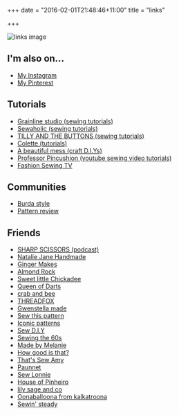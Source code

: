 +++
date = "2016-02-01T21:48:46+11:00"
title = "links"

+++

![links image](/img/berneiandi-links.png)

## I'm also on...

- [My Instagram](https://www.instagram.com/kathborup/)
- [My Pinterest](https://au.pinterest.com/kathborup/)


## Tutorials

- [Grainline studio (sewing tutorials)](http://grainlinestudio.com/category/sewing-tutorials/)
- [Sewaholic (sewing tutorials)](http://sewaholic.net/tag/tutorials/)
- [TILLY AND THE BUTTONS (sewing tutorials)](http://www.tillyandthebuttons.com/p/learn-to-sew.html)
- [Colette (tutorials)](https://blog.colettehq.com/category/tutorials)
- [A beautiful mess (craft D.I.Ys)](http://www.abeautifulmess.com/crafts/)
- [Professor Pincushion (youtube sewing video tutorials)](https://www.youtube.com/user/ProfessorPincushion)
- [Fashion Sewing TV](https://www.youtube.com/user/FashionSewingBlogTV)

## Communities

- [Burda style](http://www.burdastyle.com/)
- [Pattern review](http://sewing.patternreview.com/)

## Friends

- [SHARP SCISSORS (podcast)](http://ellenfiggis.com/podcast/)
- [Natalie Jane Handmade](http://nataliejane-handmade.blogspot.com.au/)
- [Ginger Makes](https://gingermakes.com/)
- [Almond Rock](http://almondrock.co.uk/)
- [Sweet little Chickadee](http://sweetlittlechickadee.com/)
- [Queen of Darts](http://www.queenofdarts.com/)
- [crab and bee](https://crabandbee.com/)
- [THREADFOX](http://www.threadfoxstudio.com/)
- [Gwenstella made](https://gwenstellamade.wordpress.com/)
- [Sew this pattern](http://sewthispattern.com/)
- [Iconic patterns](http://iconicpatterns.com/blog/)
- [Sew D.I.Y](http://www.sewdiy.com/)
- [Sewing the 60s](http://sewingthe60s.blogspot.com.au/)
- [Made by Melanie](http://made-by-melanie.blogspot.com.au/)
- [How good is that?](http://www.cleverthinking99.com/2014/04/betty-or-joan.html)
- [That's Sew Amy](http://www.thatssewamy.com/)
- [Paunnet](http://www.paunnet.com/)
- [Sew Lonnie](http://sewlonnie.blogspot.com.au/)
- [House of Pinheiro](http://houseofpinheiro.com/)
- [lily sage and co](http://lilysageandco.com/)
- [Oonaballoona from kalkatroona](http://www.oonaballoona.com/)
- [Sewin' steady](http://sewinsteady.blogspot.com.au/)

